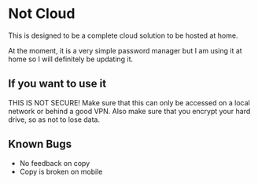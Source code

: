 # Not Cloud

This is designed to be a complete cloud solution to be hosted at home.

At the moment, it is a very simple password manager but I am using it at home so I will definitely be updating it.

## If you want to use it

THIS IS NOT SECURE! Make sure that this can only be accessed on a local network or behind a good VPN. Also make sure that you encrypt your hard drive, so as not to lose data.

## Known Bugs

- No feedback on copy
- Copy is broken on mobile
